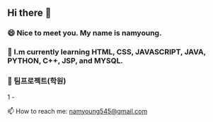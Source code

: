 ## Hi there 👋
### 😄 Nice to meet you. My name is namyoung.

### 🌱 I.m currently learning **HTML**, **CSS**, **JAVASCRIPT**, **JAVA**, **PYTHON**, **C++**, **JSP**, and **MYSQL**.

### 👯 팀프로젝트(학원)
1 - 

📫 How to reach me: namyoung545@gmail.com

<!--
**namyoung545/namyoung545** is a ✨ _special_ ✨ repository because its `README.md` (this file) appears on your GitHub profile.

Here are some ideas to get you started:

- 🔭 I’m currently working on ...
- 🌱 I’m currently learning ...
- 👯 I’m looking to collaborate on ...
- 🤔 I’m looking for help with ...
- 💬 Ask me about ...
- 📫 How to reach me: ...
- 😄 Pronouns: ...
- ⚡ Fun fact: ...
-->
